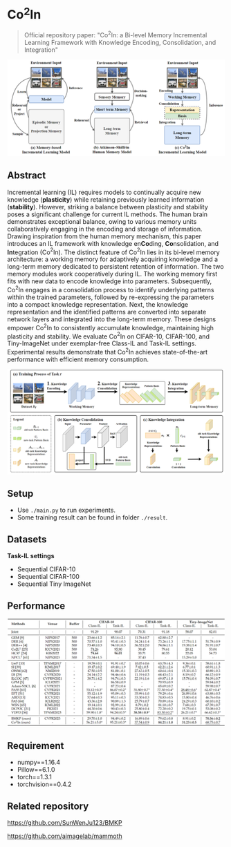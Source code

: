 # Co$^2$In 

>   Official repository paper: "Co$^2$In: a Bi-level Memory Incremental Learning Framework with Knowledge Encoding, Consolidation, and Integration"

![image-20240222181146274](img/README/image-20240222181146274.png)

## Abstract

Incremental learning (IL) requires models to continually acquire new knowledge (**plasticity**) while retaining previously learned information (**stability**). However, striking a balance between plasticity and stability poses a significant challenge for current IL methods. The human brain demonstrates exceptional balance, owing to various memory units collaboratively engaging in the encoding and storage of information. Drawing inspiration from the human memory mechanism, this paper introduces an IL framework with knowledge en**Co**ding, **Co**nsolidation, and **In**tegration (Co$^2$In). The distinct feature of Co$^2$In lies in its bi-level memory architecture: a working memory for adaptively acquiring knowledge and a long-term memory dedicated to persistent retention of information. The two memory modules work cooperatively during IL. The working memory first fits with new data to encode knowledge into parameters. Subsequently, Co$^2$In engages in a consolidation process to identify underlying patterns within the trained parameters, followed by re-expressing the parameters into a compact knowledge representation. Next, the knowledge representation and the identified patterns are converted into separate network layers and integrated into the long-term memory. These designs empower Co$^2$In to consistently accumulate knowledge, maintaining high plasticity and stability. We evaluate Co$^2$In on CIFAR-10, CIFAR-100, and Tiny-ImageNet under exemplar-free Class-IL and Task-IL settings. Experimental results demonstrate that Co$^2$In achieves state-of-the-art performance with efficient memory consumption. 

![image-20240222181202159](img/README/image-20240222181202159.png)

## Setup

-   Use `./main.py` to run experiments.
-   Some training result can be found in folder `./result`.

## Datasets

**Task-IL settings**

-   Sequential CIFAR-10
-   Sequential CIFAR-100
-   Sequential Tiny ImageNet

## Performance

![image-20240222181229148](img/README/image-20240222181229148.png)

## Requirement

+ numpy==1.16.4
+ Pillow==6.1.0
+ torch==1.3.1
+ torchvision==0.4.2

## Related repository

https://github.com/SunWenJu123/BMKP

https://github.com/aimagelab/mammoth